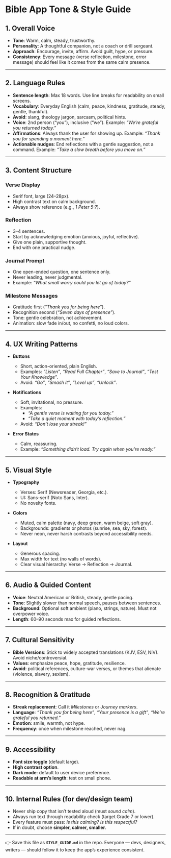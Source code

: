 # Bible App Tone & Style Guide

## 1. Overall Voice
- **Tone**: Warm, calm, steady, trustworthy.  
- **Personality**: A thoughtful companion, not a coach or drill sergeant.  
- **Approach**: Encourage, invite, affirm. Avoid guilt, hype, or pressure.  
- **Consistency**: Every message (verse reflection, milestone, error message) should feel like it comes from the same calm presence.  

---

## 2. Language Rules
- **Sentence length**: Max 18 words. Use line breaks for readability on small screens.  
- **Vocabulary**: Everyday English (calm, peace, kindness, gratitude, steady, gentle, thankful).  
- **Avoid**: slang, theology jargon, sarcasm, political hints.  
- **Voice**: 2nd person (“you”), inclusive (“we”). Example: *“We’re grateful you returned today.”*  
- **Affirmations**: Always thank the user for showing up. Example: *“Thank you for spending a moment here.”*  
- **Actionable nudges**: End reflections with a gentle suggestion, not a command. Example: *“Take a slow breath before you move on.”*  

---

## 3. Content Structure
### Verse Display
- Serif font, large (24–28px).  
- High contrast text on calm background.  
- Always show reference (e.g., *1 Peter 5:7*).  

### Reflection
- 3–4 sentences.  
- Start by acknowledging emotion (anxious, joyful, reflective).  
- Give one plain, supportive thought.  
- End with one practical nudge.  

### Journal Prompt
- One open-ended question, one sentence only.  
- Never leading, never judgmental.  
- Example: *“What small worry could you let go of today?”*  

### Milestone Messages
- Gratitude first (*“Thank you for being here”*).  
- Recognition second (*“Seven days of presence”*).  
- Tone: gentle celebration, not achievement.  
- Animation: slow fade in/out, no confetti, no loud colors.  

---

## 4. UX Writing Patterns
- **Buttons**  
  - Short, action-oriented, plain English.  
  - Examples: *“Listen”*, *“Read Full Chapter”*, *“Save to Journal”*, *“Test Your Knowledge”*.  
  - Avoid: *“Go”*, *“Smash it”*, *“Level up”*, *“Unlock”*.  

- **Notifications**  
  - Soft, invitational, no pressure.  
  - Examples:  
    - *“A gentle verse is waiting for you today.”*  
    - *“Take a quiet moment with today’s reflection.”*  
  - Avoid: *“Don’t lose your streak!”*  

- **Error States**  
  - Calm, reassuring.  
  - Example: *“Something didn’t load. Try again when you’re ready.”*  

---

## 5. Visual Style
- **Typography**  
  - Verses: Serif (Newsreader, Georgia, etc.).  
  - UI: Sans-serif (Noto Sans, Inter).  
  - No novelty fonts.  

- **Colors**  
  - Muted, calm palette (navy, deep green, warm beige, soft gray).  
  - Backgrounds: gradients or photos (sunrise, sea, sky, forest).  
  - Never neon, never harsh contrasts beyond accessibility needs.  

- **Layout**  
  - Generous spacing.  
  - Max width for text (no walls of words).  
  - Clear visual hierarchy: Verse → Reflection → Journal.  

---

## 6. Audio & Guided Content
- **Voice**: Neutral American or British, steady, gentle pacing.  
- **Tone**: Slightly slower than normal speech, pauses between sentences.  
- **Background**: Optional soft ambient (piano, strings, nature). Must not overpower voice.  
- **Length**: 60–90 seconds max for guided reflections.  

---

## 7. Cultural Sensitivity
- **Bible Versions**: Stick to widely accepted translations (KJV, ESV, NIV). Avoid niche/controversial.  
- **Values**: emphasize peace, hope, gratitude, resilience.  
- **Avoid**: political references, culture-war verses, or themes that alienate (violence, slavery, sexism).  

---

## 8. Recognition & Gratitude
- **Streak replacement**: Call it *Milestones* or *Journey markers*.  
- **Language**: *“Thank you for being here”*, *“Your presence is a gift”*, *“We’re grateful you returned.”*  
- **Emotion**: smile, warmth, not hype.  
- **Frequency**: once when milestone reached, never nag.  

---

## 9. Accessibility
- **Font size toggle** (default large).  
- **High contrast option**.  
- **Dark mode**: default to user device preference.  
- **Readable at arm’s length**: test on small phone.  

---

## 10. Internal Rules (for dev/design team)
- Never ship copy that isn’t tested aloud (must *sound calm*).  
- Always run text through readability check (target Grade 7 or lower).  
- Every feature must pass: *Is this calming? Is this respectful?*  
- If in doubt, choose **simpler, calmer, smaller**.  

---

👉 Save this file as **`STYLE_GUIDE.md`** in the repo. Everyone — devs, designers, writers — should follow it to keep the app’s experience consistent.
